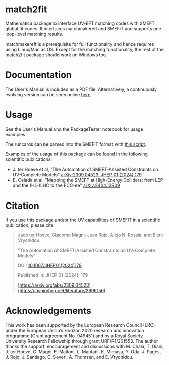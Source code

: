 # match2fit
Mathematica package to interface UV-EFT matching codes with SMEFT global fit codes. It interfaces matchmakereft and SMEFiT and supports one-loop-level matching results.

matchmakereft is a prerequisite for full functionality and hence requires using Linux/Mac as OS. 
Except for the matching functionality, the rest of the match2fit package should work on Windows too.

# Documentation

The User's Manual is included as a PDF file. Alternatively, a continuously evolving version can be seen online [here](https://www.overleaf.com/read/ysvstxwhyvsz)

# Usage
See the User's Manual and the PackageTester notebook for usage examples.

The runcards can be parsed into the SMEFiT format with [this script](https://github.com/LHCfitNikhef/smefit_release/blob/FCC_Feas_Rep/runcards/uv_models/write_runcards.py).

Examples of the usage of this package can be found in the following scientific publications:
 - J. ter Hoeve et al, "The Automation of SMEFT-Assisted Constraints on UV-Complete Models" [arXiv:2309.04523, JHEP 01 (2024) 179](https://inspirehep.net/literature/2696156)
 - E. Celada et al, "Mapping the SMEFT at High-Energy Colliders: from LEP and the (HL-)LHC to the FCC-ee" [arXiv:2404.12809](https://inspirehep.net/literature/2779255)

# Citation

If you use this package and/or the UV capabilities of SMEFiT in a scientific publication, please cite

> Jaco ter Hoeve, Giacomo Magni, Juan Rojo, Alejo N. Rossia, and Eleni Vryonidou
>
> "The Automation of SMEFT-Assisted Constraints on UV-Complete Models"
> 
> DOI: [10.1007/JHEP01(2024)179](https://link.springer.com/article/10.1007/JHEP01(2024)179)
>
> Published in: JHEP 01 (2024), 179
>
> [https://arxiv.org/abs/2309.04523](https://inspirehep.net/literature/2696156)

# Acknowledgements

This work has been supported by the European Research Council (ERC) under the European Union’s Horizon 2020 research
and innovation programme (Grant agreement No. 949451) and by a Royal Society University
Research Fellowship through grant URF/R1/201553.
The author thanks the support, encouragement and discussions with  M. Chala, T. Giani, J. ter Hoeve, G. Magni, F. Maltoni, L. Mantani, K. Mimasu, Y. Oda, J. Pagès, J. Rojo, J. Santiago, C. Severi, A. Thomsen, and E. Vryonidou.
